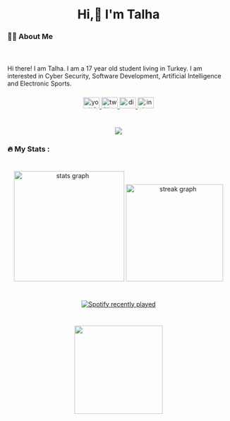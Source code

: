 <h1 align="center">Hi,👋 I'm Talha</h1>

###

<h3 align="left">👩‍💻  About Me</h3>

###

<br clear="both">

<p align="left">Hi there! I am Talha. I am a 17 year old student living in Turkey. I am interested in Cyber Security, Software Development, Artificial Intelligence and Electronic Sports.</p>

###

<div align="center">
  <a href="https://www.youtube.com/@aethra1337" target="_blank">
    <img src="https://raw.githubusercontent.com/maurodesouza/profile-readme-generator/master/src/assets/icons/social/youtube/default.svg" width="37" height="25" alt="youtube logo"  />
  </a>
  <a href="https://twitter.com/aethra1337" target="_blank">
    <img src="https://raw.githubusercontent.com/maurodesouza/profile-readme-generator/master/src/assets/icons/social/twitter/default.svg" width="37" height="25" alt="twitter logo"  />
  </a>
  <a href="Aethra1337" target="_blank">
    <img src="https://raw.githubusercontent.com/maurodesouza/profile-readme-generator/master/src/assets/icons/social/discord/default.svg" width="37" height="25" alt="discord logo"  />
  </a>
  <img src="https://raw.githubusercontent.com/maurodesouza/profile-readme-generator/master/src/assets/icons/social/instagram/default.svg" width="37" height="25" alt="instagram logo"  />
</div>

###

<br clear="both">

<div align="center">
  <img src="https://visitor-badge.laobi.icu/badge?page_id=aethra1337.aethra1337&left_color=black&right_color=darkred&left_text=Visitors"  />
</div>

###

<h3 align="left">🔥   My Stats :</h3>

###

<br clear="both">

<div align="center">
  <img src="https://github-readme-stats.vercel.app/api?username=aethra1337&hide_title=false&hide_rank=false&show_icons=true&include_all_commits=true&count_private=true&disable_animations=false&theme=dracula&locale=en&hide_border=false&order=1" height="250" alt="stats graph"  />
  <img src="https://streak-stats.demolab.com?user=aethra1337&locale=en&mode=daily&theme=dark&hide_border=false&border_radius=5&order=3" height="220" alt="streak graph"  />
</div>

###

<br clear="both">

<div align="center">
  <a href="https://open.spotify.com/user/zx3qk7vhwp9uwcvrd4znja9tg">
    <img src="https://spotify-recently-played-readme.vercel.app/api?user=zx3qk7vhwp9uwcvrd4znja9tg&count=5&unique=false" alt="Spotify recently played"  />
  </a>
</div>

###

<br clear="both">

<div align="center">
  <img height="200" src="imgflip.com/53b26b6c-ed15-498e-8e37-524b89559ac0"  />
</div>

###
